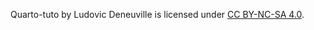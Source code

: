 Quarto-tuto by Ludovic Deneuville is licensed under [CC BY-NC-SA 4.0](https://creativecommons.org/licenses/by-nc-sa/4.0/).
